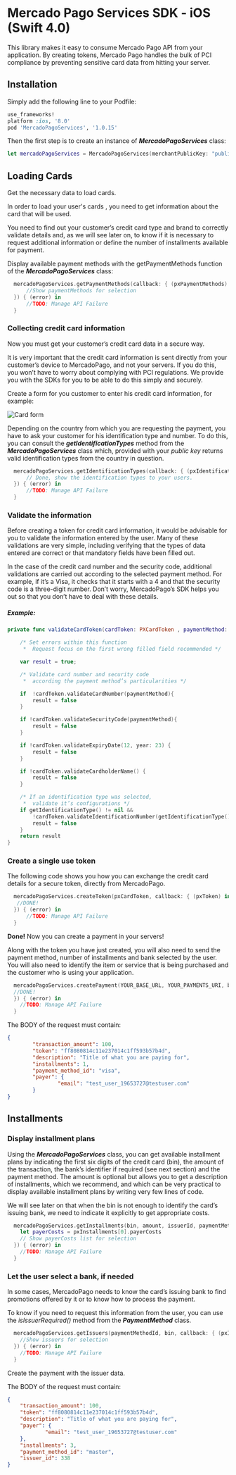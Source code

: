 # Mercado Pago Services SDK - iOS (Swift 4.0)

This library makes it easy to consume Mercado Pago API from your application. By creating tokens, Mercado Pago handles the bulk of PCI compliance by preventing sensitive card data from hitting your server.

## Installation
Simply add the following line to your Podfile:

```ruby
use_frameworks!
platform :ios, '8.0'
pod 'MercadoPagoServices', '1.0.15'
```

Then the first step is to create an instance of **_MercadoPagoServices_** class:

``` swift
let mercadoPagoServices = MercadoPagoServices(merchantPublicKey: "publicKey")
```

## Loading Cards

Get the necessary data to load cards.

In order to load your user's cards , you need to get information about the card that will be used.

You need to find out your customer’s credit card type and brand to correctly validate details and, as we will see later on, to know if it is necessary to request additional information or define the number of installments available for payment.

Display available payment methods with the getPaymentMethods function of the **_MercadoPagoServices_** class:

``` swift
  mercadoPagoServices.getPaymentMethods(callback: { (pxPaymentMethods) in
      //Show paymentMethods for selection
  }) { (error) in
      //TODO: Manage API Failure
  }
```

### Collecting credit card information
Now you must get your customer’s credit card data in a secure way.

It is very important that the credit card information is sent directly from your customer’s device to MercadoPago, and not your servers. If you do this, you won’t have to worry about complying with PCI regulations. We provide you with the SDKs for you to be able to do this simply and securely.

Create a form for you customer to enter his credit card information, for example:


![Card form](https://secure.mlstatic.com/developers/site/cloud/assets/Uploads/new-card2-screenshot.png "Sample card form")

Depending on the country from which you are requesting the payment, you have to ask your customer for his identification type and number. To do this, you can consult the **_getIdentificationTypes_** method from the **_MercadoPagoServices_** class which, provided with your _public key_ returns valid identification types from the country in question.

``` swift
  mercadoPagoServices.getIdentificationTypes(callback: { (pxIdentificationTypes) in
      // Done, show the identification types to your users.
  }) { (error) in
      //TODO: Manage API Failure
  }
```

### Validate the information

Before creating a token for credit card information, it would be advisable for you to validate the information entered by the user. Many of these validations are very simple, including verifying that the types of data entered are correct or that mandatory fields have been filled out.

In the case of the credit card number and the security code, additional validations are carried out according to the selected payment method. For example, if it’s a Visa, it checks that it starts with a 4 and that the security code is a three-digit number. Don’t worry, MercadoPago’s SDK helps you out so that you don’t have to deal with these details.

##### Example:

``` swift
private func validateCardToken(cardToken: PXCardToken , paymentMethod: PXPaymentMethod) -> Bool {

    /* Set errors within this function
     *  Request focus on the first wrong filled field recommended */

    var result = true;

    /* Validate card number and security code
     *  according the payment method’s particularities */

    if  !cardToken.validateCardNumber(paymentMethod){
        result = false
    }

    if !cardToken.validateSecurityCode(paymentMethod){
        result = false
    }

    if !cardToken.validateExpiryDate(12, year: 23) {
        result = false
    }

    if !cardToken.validateCardholderName() {
        result = false
    }

    /* If an identification type was selected,
     *  validate it’s configurations */
    if getIdentificationType() != nil &&
        !cardToken.validateIdentificationNumber(getIdentificationType()) {
        result = false
    }
    return result
}
```

### Create a single use token

The following code shows you how you can exchange the credit card details for a secure token, directly from MercadoPago.

```swift
  mercadoPagoServices.createToken(pxCardToken, callback: { (pxToken) in
   //DONE!
  }) { (error) in
      //TODO: Manage API Failure
  }
```

**Done!** Now you can create a payment in your servers!

Along with the token you have just created, you will also need to send the payment method, number of installments and bank selected by the user. You will also need to identify the item or service that is being purchased and the customer who is using your application.

```swift
  mercadoPagoServices.createPayment(YOUR_BASE_URL, YOUR_PAYMENTS_URI, body, queryParams, callback: {(pxPayment) in
  //DONE!
  }) { (error) in
    //TODO: Manage API Failure
  }
```

The BODY of the request must contain:
```json
{
        "transaction_amount": 100,
        "token": "ff8080814c11e237014c1ff593b57b4d",
        "description": "Title of what you are paying for",
        "installments": 1,
        "payment_method_id": "visa",
        "payer": {
                "email": "test_user_19653727@testuser.com"
        }
}
```

## Installments

### Display installment plans

Using the **_MercadoPagoServices_** class, you can get available installment plans by indicating the first six digits of the credit card (bin), the amount of the transaction, the bank’s identifier if required (see next section) and the payment method. The amount is optional but allows you to get a description of installments, which we recommend, and which can be very practical to display available installment plans by writing very few lines of code.

We will see later on that when the bin is not enough to identify the card’s issuing bank, we need to indicate it explicitly to get appropriate costs.

```swift
  mercadoPagoServices.getInstallments(bin, amount, issuerId, paymentMethodId, callback: {(pxInstallments) in
    let payerCosts = pxInstallments[0].payerCosts
    // Show payerCosts list for selection
  }) { (error) in
    //TODO: Manage API Failure
  }
```

### Let the user select a bank, if needed

In some cases, MercadoPago needs to know the card’s issuing bank to find promotions offered by it or to know how to process the payment.

To know if you need to request this information from the user, you can use the _isIssuerRequired()_ method from the **_PaymentMethod_** class.

```swift
  mercadoPagoServices.getIssuers(paymentMethodId, bin, callback: { (pxIssuers) in
    //Show issuers for selection
  }) { (error) in
    //TODO: Manage API Failure
  }
```

Create the payment with the issuer data.

The BODY of the request must contain:

```json
{
    "transaction_amount": 100,
    "token": "ff8080814c11e237014c1ff593b57b4d",
    "description": "Title of what you are paying for",
    "payer": {
            "email": "test_user_19653727@testuser.com"
    },
    "installments": 3,
    "payment_method_id": "master",
    "issuer_id": 338
}
```
